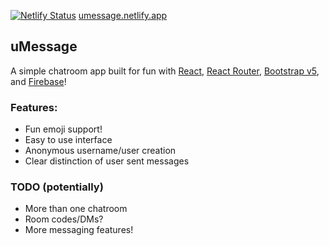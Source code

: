 [![Netlify Status](https://api.netlify.com/api/v1/badges/7314e83c-e796-4a10-ab0c-46ef6b6ec205/deploy-status)](https://app.netlify.com/sites/umessage/deploys)
<a rel="noreferrer noopener" href="https://umessage.netlify.app/" target="_blank">umessage.netlify.app<a>

## uMessage
A simple chatroom app built for fun with 
<a href="https://reactjs.org/">React</a>, 
<a href="https://reactrouter.com/web/guides/quick-start">React Router</a>,
<a href="https://getbootstrap.com/docs/5.0/getting-started/introduction/">Bootstrap v5</a>, and 
<a href="https://firebase.google.com/">Firebase</a>!
<br />

### Features:
<ul>
  <li>Fun emoji support!</li>
  <li>Easy to use interface</li>
  <li>Anonymous username/user creation</li>
  <li>Clear distinction of user sent messages</li>
</ul>

### TODO (potentially)
<ul>
  <li>More than one chatroom</li>
  <li>Room codes/DMs?</li>
  <li>More messaging features!</li>
</ul>
